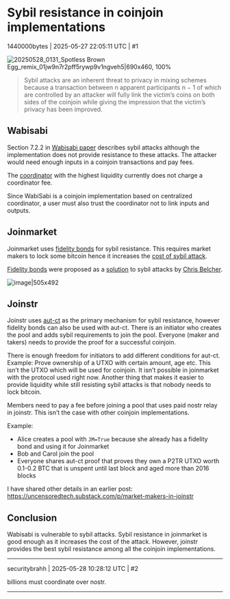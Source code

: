 # Sybil resistance in coinjoin implementations

1440000bytes | 2025-05-27 22:05:11 UTC | #1

![20250528_0131_Spotless Brown Egg_remix_01jw9n7r2pff5rywp9v1ngveh5|690x460, 100%](upload://sO7WKNGuACXNa0u93tHrRWP7xy2.jpeg)

> Sybil attacks are an inherent threat to privacy in mixing schemes because a transaction between n apparent participants n − 1 of which are controlled by an attacker will fully link the victim’s coins on both sides of the coinjoin while giving the impression that the victim’s privacy has been improved.

## Wabisabi

Section 7.2.2 in [Wabisabi paper](https://eprint.iacr.org/2021/206.pdf) describes sybil attacks although the implementation does not provide resistance to these attacks. The attacker would need enough inputs in a coinjoin transactions and pay fees.

The [coordinator](https://kruw.io/) with the highest liquidity currently does not charge a coordinator fee.

Since WabiSabi is a coinjoin implementation based on centralized coordinator, a user must also trust the coordinator not to link inputs and outputs.

## Joinmarket

Joinmarket uses [fidelity bonds](https://joinmarket.sgn.space/fidelitybonds) for sybil resistance. This requires market makers to lock some bitcoin hence it increases the [cost of sybil attack](https://joinmarket.sgn.space/sybilresistance).

[Fidelity bonds](https://en.bitcoin.it/wiki/Fidelity_bonds) were proposed as a [solution](https://gist.github.com/chris-belcher/18ea0e6acdb885a2bfbdee43dcd6b5af) to sybil attacks by [Chris Belcher](https://x.com/chris_belcher_/status/1496577077751001093).

![image|505x492](upload://fDS3IyHgdYoU9zXM7o0t6hlgBMV.jpeg)

## Joinstr

Joinstr uses [aut-ct](https://github.com/AdamISZ/aut-ct) as the primary mechanism for sybil resistance, however fidelity bonds can also be used with aut-ct. There is an initiator who creates the pool and adds sybil requirements to join the pool. Everyone (maker and takers) needs to provide the proof for a successful coinjoin.

There is enough freedom for initiators to add different conditions for aut-ct. Example: Prove ownership of a UTXO with certain amount, age etc. This isn’t the UTXO which will be used for coinjoin. It isn’t possible in joinmarket with the protocol used right now. Another thing that makes it easier to provide liquidity while still resisting sybil attacks is that nobody needs to lock bitcoin.

Members need to pay a fee before joining a pool that uses paid nostr relay in joinstr. This isn’t the case with other coinjoin implementations.

Example:
- Alice creates a pool with `JM=True` because she already has a fidelity bond and using it for Joinmarket
- Bob and Carol join the pool
- Everyone shares aut-ct proof that proves they own a P2TR UTXO worth 0.1-0.2 BTC that is unspent until last block and aged more than 2016 blocks

I have shared other details in an earlier post: https://uncensoredtech.substack.com/p/market-makers-in-joinstr

## Conclusion

Wabisabi is vulnerable to sybil attacks. Sybil resistance in joinmarket is good enough as it increases the cost of the attack. However, joinstr provides the best sybil resistance among all the coinjoin implementations.

-------------------------

securitybrahh | 2025-05-28 10:28:12 UTC | #2

billions must coordinate over nostr.

-------------------------

